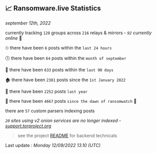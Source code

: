 
## 📈 Ransomware.live Statistics
_september 12th, 2022_

currently tracking `120` groups across `216` relays & mirrors - _`92` currently online_ 📡

⏲ there have been `6` posts within the `last 24 hours`

🕓 there have been `64` posts within the `month of september`

📅 there have been `633` posts within the `last 90 days`

🏚 there have been `2381` posts since the `1st January 2022`

🚀 there have been `2252` posts `last year`

🦕 there have been `4667` posts `since the dawn of ransomwatch` 🐣

there are `57` custom parsers indexing posts

_`20` sites using v2 onion services are no longer indexed - [support.torproject.org](https://support.torproject.org/onionservices/v2-deprecation/)_

> see the project [README](https://github.com/jmousqueton/ransomwatch#readme) for backend technicals



Last update : _Monday 12/09/2022 13.10 (UTC)_

